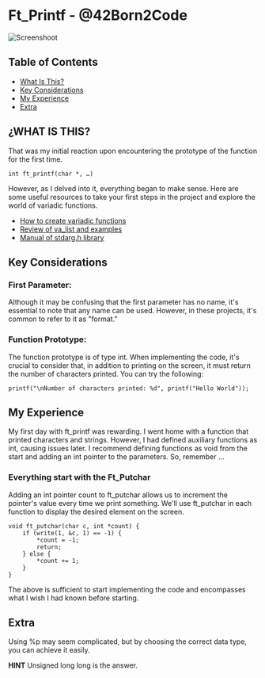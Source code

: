 # Ft_Printf - @42Born2Code

![Screenshoot](https://github.com/freddyfleitas/ftprintf_42/blob/master/ft_printf.png)

## Table of Contents

- [What Is This?](#what-is-this)
- [Key Considerations](#key-considerations)
- [My Experience](#my-experience)
- [Extra](#extra)

## ¿WHAT IS THIS?

That was my initial reaction upon encountering the prototype of the function for the first time.
```
int ft_printf(char *, …)
```
However, as I delved into it, everything began to make sense. Here are some useful resources to take your first steps in the project and explore the world of variadic functions.

- [How to create variadic functions](https://youtu.be/3iX9a_l9W9Y)
- [Review of va_list and examples](https://youtu.be/oDC208zvsdg)
- [Manual of stdarg.h library](https://pubs.opengroup.org/onlinepubs/009695399/basedefs/stdarg.h.html)

## Key Considerations

### First Parameter:

Although it may be confusing that the first parameter has no name, it's essential to note that any name can be used. However, in these projects, it's common to refer to it as "format."

### Function Prototype:

The function prototype is of type int. When implementing the code, it's crucial to consider that, in addition to printing on the screen, it must return the number of characters printed. You can try the following:

```
printf("\nNumber of characters printed: %d", printf("Hello World"));
```
 ## My Experience

My first day with ft_printf was rewarding. I went home with a function that printed characters and strings. However, I had defined auxiliary functions as int, causing issues later. I recommend defining functions as void from the start and adding an int pointer to the parameters. So, remember ...

### Everything start with the Ft_Putchar

Adding an int pointer count to ft_putchar allows us to increment the pointer's value every time we print something. We'll use ft_putchar in each function to display the desired element on the screen.

```
void ft_putchar(char c, int *count) {
    if (write(1, &c, 1) == -1) {
        *count = -1;
        return;
    } else {
        *count += 1;
    }
}
```
The above is sufficient to start implementing the code and encompasses what I wish I had known before starting.

## Extra

Using %p may seem complicated, but by choosing the correct data type, you can achieve it easily.

**HINT** Unsigned long long is the answer.

 

